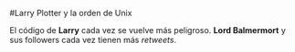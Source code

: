 
#Larry Plotter y la orden de Unix

El código de **Larry** cada vez se vuelve más peligroso. **Lord Balmermort** y sus followers cada vez tienen más *retweets*.